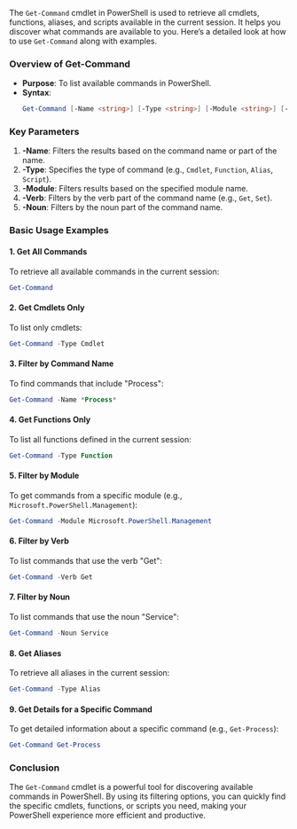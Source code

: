 The `Get-Command` cmdlet in PowerShell is used to retrieve all cmdlets, functions, aliases, and scripts available in the current session. It helps you discover what commands are available to you. Here’s a detailed look at how to use `Get-Command` along with examples.

### Overview of Get-Command

- **Purpose**: To list available commands in PowerShell.
- **Syntax**:
  ```powershell
  Get-Command [-Name <string>] [-Type <string>] [-Module <string>] [-Verb <string>] [-Noun <string>]
  ```

### Key Parameters

1. **-Name**: Filters the results based on the command name or part of the name.
2. **-Type**: Specifies the type of command (e.g., `Cmdlet`, `Function`, `Alias`, `Script`).
3. **-Module**: Filters results based on the specified module name.
4. **-Verb**: Filters by the verb part of the command name (e.g., `Get`, `Set`).
5. **-Noun**: Filters by the noun part of the command name.

### Basic Usage Examples

#### 1. Get All Commands
To retrieve all available commands in the current session:
```powershell
Get-Command
```

#### 2. Get Cmdlets Only
To list only cmdlets:
```powershell
Get-Command -Type Cmdlet
```

#### 3. Filter by Command Name
To find commands that include "Process":
```powershell
Get-Command -Name *Process*
```

#### 4. Get Functions Only
To list all functions defined in the current session:
```powershell
Get-Command -Type Function
```

#### 5. Filter by Module
To get commands from a specific module (e.g., `Microsoft.PowerShell.Management`):
```powershell
Get-Command -Module Microsoft.PowerShell.Management
```

#### 6. Filter by Verb
To list commands that use the verb "Get":
```powershell
Get-Command -Verb Get
```

#### 7. Filter by Noun
To list commands that use the noun "Service":
```powershell
Get-Command -Noun Service
```

#### 8. Get Aliases
To retrieve all aliases in the current session:
```powershell
Get-Command -Type Alias
```

#### 9. Get Details for a Specific Command
To get detailed information about a specific command (e.g., `Get-Process`):
```powershell
Get-Command Get-Process
```

### Conclusion

The `Get-Command` cmdlet is a powerful tool for discovering available commands in PowerShell. By using its filtering options, you can quickly find the specific cmdlets, functions, or scripts you need, making your PowerShell experience more efficient and productive.
